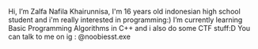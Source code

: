 Hi, I’m Zalfa Nafila Khairunnisa,
I'm 16 years old indonesian high school student and i'm really interested in programming:)
I’m currently learning Basic Programming Algorithms in C++ and i also do some CTF stuff:D
You can talk to me on ig : @noobiesst.exe
